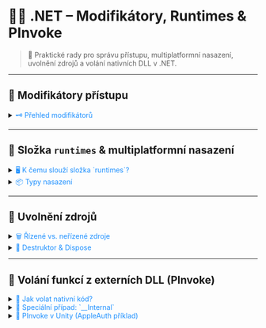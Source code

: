 # 🧑‍💻 .NET – Modifikátory, Runtimes & PInvoke

> 🚀 Praktické rady pro správu přístupu, multiplatformní nasazení, uvolnění zdrojů a volání nativních DLL v .NET.

---

## 🔐 Modifikátory přístupu

<details>
<summary><span style="color:#1E90FF;">🗝️ Přehled modifikátorů</span></summary>

Určuje, kdo má přístup k danému prvku.

| 📍 Odkud voláno                        | public | protected internal | protected | internal | private protected | private | file |
|----------------------------------------|--------|--------------------|-----------|----------|-------------------|---------|------|
| V rámci souboru                        | ✔️     | ✔️                 | ✔️        | ✔️       | ✔️                | ✔️      | ✔️   |
| V rámci třídy                          | ✔️     | ✔️                 | ✔️        | ✔️       | ✔️                | ✔️      | ❌   |
| Odvozená třída (stejná assembly)       | ✔️     | ✔️                 | ✔️        | ✔️       | ✔️                | ❌      | ❌   |
| Neodvozená třída (stejná assembly)     | ✔️     | ✔️                 | ❌        | ✔️       | ❌                | ❌      | ❌   |
| Odvozená třída (jiná assembly)         | ✔️     | ✔️                 | ✔️        | ❌       | ❌                | ❌      | ❌   |
| Neodvozená třída (jiná assembly)       | ✔️     | ❌                 | ❌        | ❌       | ❌                | ❌      | ❌   |

📖 Více podrobností [zde](https://learn.microsoft.com/en-us/dotnet/csharp/programming-guide/classes-and-structs/access-modifiers#summary-table).
</details>

---

## 📁 Složka `runtimes` & multiplatformní nasazení

<details>
<summary><span style="color:#1E90FF;">🖥️ K čemu slouží složka `runtimes`?</span></summary>

- Obsahuje **platformově specifické knihovny a binární soubory**.
- Umožňuje běh aplikace na různých OS a architekturách.
- V Unity obdobně slouží složka `Plugins`.

![](../../images/dotnet_runtimes.png)
</details>

<details>
<summary><span style="color:#1E90FF;">📦 Typy nasazení</span></summary>

### 🏗️ Self-contained deployment

- Aplikace obsahuje **vlastní .NET runtime**.
- Běží nezávisle na systému uživatele.
- Větší velikost, ale maximální kompatibilita.

```xml
<PropertyGroup>
    <SelfContained>true</SelfContained>
    <RuntimeIdentifiers>win-x64;linux-x64;osx-x64</RuntimeIdentifiers>
</PropertyGroup>
```

### 🧩 Framework-dependent deployment

- Aplikace **vyžaduje .NET runtime** na cílovém systému.
- Menší velikost, závislost na prostředí.

```xml
<PropertyGroup>
    <SelfContained>false</SelfContained>
</PropertyGroup>
```

> [!TIP]
> **Runtime Identifiers (RID)** určují cílovou platformu (např. `win-x64`, `linux-x64`, `osx-x64`).

</details>

---

## 🧹 Uvolnění zdrojů

<details>
<summary><span style="color:#1E90FF;">🗑️ Řízené vs. neřízené zdroje</span></summary>

- **Řízené zdroje**: spravuje garbage collector, není nutné explicitně uvolňovat.
- **Neřízené zdroje**: soubory, DB, síť – nutné explicitně uvolnit.

![](../../images/dotnet_resources.png)
</details>

<details>
<summary><span style="color:#1E90FF;">🧨 Destruktor & Dispose</span></summary>

### 🧨 Destruktor

- Syntaxe: `~ClassName()`
- Volán automaticky GC, není deterministický.

### 🧹 Dispose

- Implementace `IDisposable`.
- Volán explicitně programátorem pro okamžité uvolnění zdrojů.

```csharp
public class MyResource : IDisposable
{
    public void Dispose()
    {
        // Uvolnění zdrojů
    }
}
```
</details>

---

## 🧬 Volání funkcí z externích DLL (PInvoke)

<details>
<summary><span style="color:#1E90FF;">🔗 Jak volat nativní kód?</span></summary>

- Použij `DllImport` z `System.Runtime.InteropServices`.

```csharp
using System.Runtime.InteropServices;

public class MyProgram
{
    [DllImport("User32.dll")]
    public static extern int MessageBox(IntPtr h, string m, string c, int type);
}
```

> [!TIP]
> Funkce z C++ DLL musí být exportována pomocí `extern "C"` a `__declspec(dllexport)`.

```c++
extern "C" __declspec(dllexport) int MessageBox(HWND h, LPCSTR m, LPCSTR c, int type)
{
    return MessageBoxA(h, m, c, type);
}
```
</details>

<details>
<summary><span style="color:#1E90FF;">🧩 Speciální případ: `__Internal`</span></summary>

- Funkce se hledá přímo v hlavním spustitelném souboru.

```csharp
[DllImport("__Internal")]
public static extern int MyFunction();
```
</details>

<details>
<summary><span style="color:#1E90FF;">🍏 PInvoke v Unity (AppleAuth příklad)</span></summary>

```csharp
private static class PInvoke
{
#if UNITY_IOS || UNITY_TVOS
    private const string DllName = "__Internal";
#elif UNITY_STANDALONE_OSX
    private const string DllName = "MacOSAppleAuthManager";
#endif

    [DllImport(DllName)]
    public static extern bool AppleAuth_IsCurrentPlatformSupported();
}
```

📖 Více info [zde](https://github.com/lupidan/apple-signin-unity/blob/master/AppleAuth/AppleAuthManager.cs).
</details>